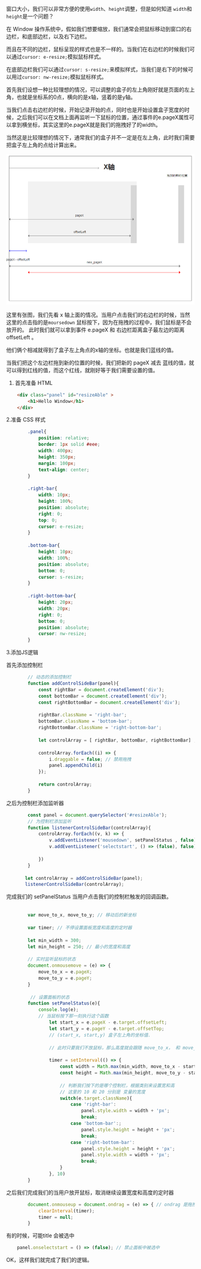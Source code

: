 

窗口大小，我们可以非常方便的使用`width`、`height`调整，但是如何知道 `width`和`height`是一个问题？

在 Window 操作系统中，假如我们想要缩放，我们通常会把鼠标移动到窗口的右边栏，和底部边栏，以及右下边栏。

而且在不同的边栏，鼠标呈现的样式也是不一样的。当我们在右边栏的时候我们可以通过`cursor: e-resize;`模拟鼠标样式。

在底部边栏我们可以通过`cursor: s-resize;`来模拟样式，当我们是右下的时候可以用过`cursor: nw-resize;`模拟鼠标样式。

首先我们设想一种比较理想的情况，可以调整的盒子的左上角刚好就是页面的左上角，也就是坐标系的0点，横向的是x轴，竖着的是y轴。

当我们点击右边栏的时候，开始记录开始的点，同时也是开始设置盒子宽度的时候，之后我们可以在文档上面再监听一下鼠标的位置，通过事件的e.pageX属性可以拿到横坐标，其实这里的e.pageX就是我们的拖拽好了的width。

当然这是比较理想的情况下，通常我们的盒子并不一定是在左上角，此时我们需要把盒子左上角的点给计算出来。

![](./img/20772bc2f0698b6d6c32.png)

这里有张图，我们先看 x 轴上面的情况。当用户点击我们的右边栏的时候，当然这里的点击指的是`moursedown` 鼠标按下，因为在拖拽的过程中，我们鼠标是不会放开的。 此时我们就可以拿到事件 e.pageX 和 右边栏距离盒子最左边的距离 offsetLeft 。

他们俩个相减就得到了盒子左上角点的x轴的坐标。也就是我们蓝线的值。

当我们把这个左边栏拖到新的位置的时候，我们把新的 pageX 减去 蓝线的值，就可以得到红线的值，而这个红线，就刚好等于我们需要设置的值。



1. 首先准备 HTML

```html
    <div class="panel" id="resizeAble" >
        <h1>Hello Window</h1>
    </div>
```

2.准备 CSS 样式

```css
        .panel{
            position: relative;
            border: 1px solid #eee;
            width: 400px;
            height: 350px;
            margin: 100px;
            text-align: center;
        }

        .right-bar{
            width: 10px;
            height: 100%;
            position: absolute;
            right: 0;
            top: 0;
            cursor: e-resize;
        }

        .bottom-bar{
            height: 10px;
            width: 100%;
            position: absolute;
            bottom: 0;
            cursor: s-resize;
        }

        .right-bottom-bar{
            height: 20px;
            width: 20px;
            right: 0;
            bottom: 0;
            position: absolute;
            cursor: nw-resize;
        }
```


3.添加JS逻辑

首先添加控制栏

```js
        // 动态的添加控制栏
        function addControlSideBar(panel){
            const rightBar = document.createElement('div');
            const bottomBar = document.createElement('div');
            const rightBottomBar = document.createElement('div');

            rightBar.className = 'right-bar';
            bottomBar.className = 'bottom-bar';
            rightBottomBar.className = 'right-bottom-bar';

            let controlArray = [ rightBar, bottomBar, rightBottomBar] ;

            controlArray.forEach((i) => {
                i.draggable = false; // 禁用拖拽
                panel.appendChild(i)
            });

            return controlArray;
        }
```


之后为控制栏添加监听器

```js
        const panel = document.querySelector('#resizeAble');
        // 为控制栏添加监听
        function listenerControlSideBar(controlArray){
            controlArray.forEach((v, k) => {
                v.addEventListener('mousedown', setPanelStatus , false)
                v.addEventListener('selectstart', () => (false), false); // 禁止被选中

            })
        }

       let controlArray = addControlSideBar(panel);
       listenerControlSideBar(controlArray);
```

完成我们的 setPanelStatus 当用户点击我们的控制栏触发的回调函数。

```js

        var move_to_x, move_to_y; // 移动后的新坐标

        var timer; // 不停设置面板宽度和高度的定时器

        let min_width = 300;
        let min_height = 250; // 最小的宽度和高度

        // 实时监听鼠标的状态
        document.onmousemove = (e) => {
            move_to_x = e.pageX;
            move_to_y = e.pageY;
        }

         // 设置面板的状态
        function setPanelStatus(e){
            console.log(e);
            // 当鼠标按下那一刻执行这个函数
                let start_x = e.pageX - e.target.offsetLeft;
                let start_y = e.pageY - e.target.offsetTop;
                // (start_x, start,y) 盒子左上角的坐标值.

                // 此时只要我们不放鼠标，那么高度就会跟随 move_to_x， 和 move_to_y 一直设置。 这个一直设置，我们需要用一个定时器来实现。

                timer = setInterval(() => {
                    const width = Math.max(min_width, move_to_x - start_x);
                    const height = Math.max(min_height, move_to_y - start_y);

                    // 判断我们按下的是哪个控制栏，根据类别来设置宽和高
                    // 这里的 10 和 20 分别是 变量的宽度
                    switch(e.target.className){
                        case 'right-bar':
                            panel.style.width = width + 'px';
                            break;
                        case 'bottom-bar':;
                            panel.style.height = height + 'px';
                            break;
                        case 'right-bottom-bar':
                            panel.style.height = height + 'px';
                            panel.style.width = width + 'px';
                            break;
                    }
                }, 10)
        }
```


之后我们完成我们的当用户放开鼠标，取消继续设置宽度和高度的定时器

```js
        document.onmouseup = document.ondrag = (e) => { // ondrag 是拖拽时间，有的时候把边栏当做拖拽的时候，没有及时清除 timer 就会出现 bug
            clearInterval(timer);
            timer = null;
        }
```


有的时候，可能title 会被选中

```js
    panel.onselectstart = () => (false); // 禁止面板中被选中
```


OK，这样我们就完成了我们的逻辑。